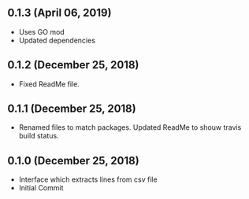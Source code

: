 ## 0.1.3 (April 06, 2019)
  - Uses GO mod
  - Updated dependencies

## 0.1.2 (December 25, 2018)
  - Fixed ReadMe file.

## 0.1.1 (December 25, 2018)
  - Renamed files to match packages. Updated ReadMe to shouw travis build status.

## 0.1.0 (December 25, 2018)
  - Interface which extracts lines from csv file
  - Initial Commit

